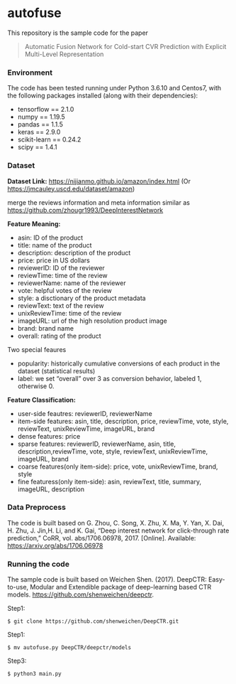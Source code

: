 # autofuse
This repository is the sample code for the paper
> Automatic Fusion Network for Cold-start CVR Prediction with Explicit Multi-Level Representation

### Environment
The code has been tested running under Python 3.6.10 and Centos7, with the following packages installed (along with their dependencies):
- tensorflow == 2.1.0
- numpy == 1.19.5
- pandas == 1.1.5
- keras == 2.9.0
- scikit-learn == 0.24.2
- scipy == 1.4.1

### Dataset
**Dataset Link:** https://nijianmo.github.io/amazon/index.html (Or https://jmcauley.uscd.edu/dataset/amazon)

merge the reviews information and meta information similar as https://github.com/zhougr1993/DeepInterestNetwork 

**Feature Meaning:**

- asin: ID of the product
- title: name of the product
- description: description of the product
- price: price in US dollars
- reviewerID: ID of the reviewer
- reviewTime: time of the review
- reviewerName: name of the reviewer
- vote: helpful votes of the review
- style: a disctionary of the product metadata
- reviewText: text of the review
- unixReviewTime: time of the review
- imageURL: url of the high resolution product image
- brand: brand name
- overall: rating of the product

Two special feaures
- popularity: historically cumulative conversions of each product in the dataset (statistical results)
- label: we set “overall” over 3 as conversion behavior, labeled 1, otherwise 0.

**Feature Classification:**

- user-side feautres: reviewerID,  reviewerName
- item-side features: asin, title, description, price, reviewTime, vote, style, reviewText, unixReviewTime, imageURL, brand
- dense features: price
- sparse features: reviewerID, reviewerName, asin, title, description,reviewTime, vote, style, reviewText, unixReviewTime, imageURL, brand
- coarse features(only item-side): price, vote, unixReviewTime, brand, style
- fine featuress(only item-side): asin, reviewText, title, summary, imageURL, description

### Data Preprocess
The code is built based on G. Zhou, C. Song, X. Zhu, X. Ma, Y. Yan, X. Dai, H. Zhu, J. Jin,H. Li, and K. Gai, “Deep interest network for click-through rate prediction,” CoRR, vol. abs/1706.06978, 2017. [Online]. Available: https://arxiv.org/abs/1706.06978

### Running the code
The sample code is built based on Weichen Shen. (2017). DeepCTR: Easy-to-use, Modular and Extendible package of deep-learning based CTR models. https://github.com/shenweichen/deepctr.

Step1: 
```
$ git clone https://github.com/shenweichen/DeepCTR.git 
```

Step1: 
```
$ mv autofuse.py DeepCTR/deepctr/models
```

Step3:
```
$ python3 main.py
```
